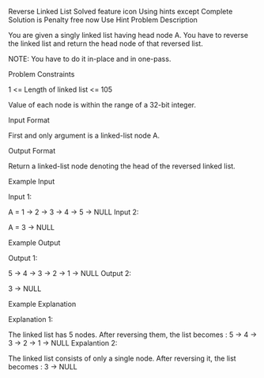 Reverse Linked List
Solved
feature icon
Using hints except Complete Solution is Penalty free now
Use Hint
Problem Description

You are given a singly linked list having head node A. You have to reverse the linked list and return the head node of that reversed list.

NOTE: You have to do it in-place and in one-pass.

Problem Constraints

1 <= Length of linked list <= 105

Value of each node is within the range of a 32-bit integer.

Input Format

First and only argument is a linked-list node A.

Output Format

Return a linked-list node denoting the head of the reversed linked list.

Example Input

Input 1:

A = 1 -> 2 -> 3 -> 4 -> 5 -> NULL
Input 2:

A = 3 -> NULL

Example Output

Output 1:

5 -> 4 -> 3 -> 2 -> 1 -> NULL
Output 2:

3 -> NULL

Example Explanation

Explanation 1:

The linked list has 5 nodes. After reversing them, the list becomes : 5 -> 4 -> 3 -> 2 -> 1 -> NULL
Expalantion 2:

The linked list consists of only a single node. After reversing it, the list becomes : 3 -> NULL
